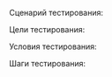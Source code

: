 Сценарий тестирования:  
  
Цели тестирования:  
  
Условия тестирования:  
  
Шаги тестирования:  
